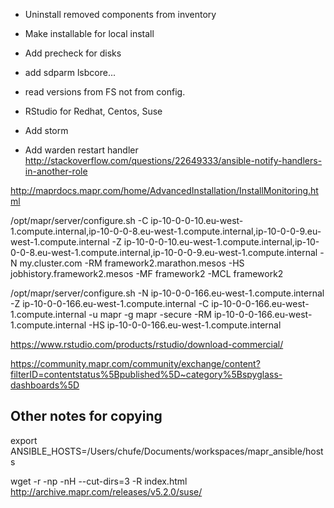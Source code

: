 - Uninstall removed components from inventory
- Make installable for local install
- Add precheck for disks
- add sdparm lsbcore...
- read versions from FS not from config.

- RStudio for Redhat, Centos, Suse
- Add storm
- Add warden restart handler http://stackoverflow.com/questions/22649333/ansible-notify-handlers-in-another-role

http://maprdocs.mapr.com/home/AdvancedInstallation/InstallMonitoring.html

/opt/mapr/server/configure.sh -C ip-10-0-0-10.eu-west-1.compute.internal,ip-10-0-0-8.eu-west-1.compute.internal,ip-10-0-0-9.eu-west-1.compute.internal -Z ip-10-0-0-10.eu-west-1.compute.internal,ip-10-0-0-8.eu-west-1.compute.internal,ip-10-0-0-9.eu-west-1.compute.internal  -N my.cluster.com -RM framework2.marathon.mesos  -HS jobhistory.framework2.mesos -MF framework2  -MCL framework2

/opt/mapr/server/configure.sh -N ip-10-0-0-166.eu-west-1.compute.internal -Z ip-10-0-0-166.eu-west-1.compute.internal -C ip-10-0-0-166.eu-west-1.compute.internal -u mapr -g mapr -secure -RM ip-10-0-0-166.eu-west-1.compute.internal -HS ip-10-0-0-166.eu-west-1.compute.internal

https://www.rstudio.com/products/rstudio/download-commercial/

https://community.mapr.com/community/exchange/content?filterID=contentstatus%5Bpublished%5D~category%5Bspyglass-dashboards%5D



## Other notes for copying

export ANSIBLE_HOSTS=/Users/chufe/Documents/workspaces/mapr_ansible/hosts

wget -r -np -nH --cut-dirs=3 -R index.html http://archive.mapr.com/releases/v5.2.0/suse/


